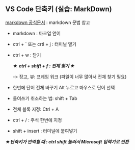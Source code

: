 ## ****VS Code 단축키 (실습: MarkDown)****

[markdown 공식문서](https://www.markdownguide.org/basic-syntax/)
: markdown 문법 참고

- markdown : 마크업 언어
- ctrl + ` 또는 crtl + j : 터미널 열기
- ctrl + w : 닫기
    
    ★ ***ctrl + shift + f : 전체 찾기 ★***
    
  -> 장고, 뷰: 프레임 워크 (파일이 너무 많아서 전체 찾기 필요)
- 한번에 단어 전체 바꾸기 Alt 누르고 마우스로 단어 선택
- 들여쓰기 취소하는 법: shift + Tab
- 전체 블록 지정: Ctrl + A
- ctrl + / : 주석 한번에 지정
- shift + insert : 터미널에 붙여넣기

***★단축키가 안먹힐 때 : ctrl shift 눌러서 Microsoft 입력기로 전환***